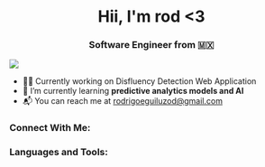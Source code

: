 <h1 align="center">Hii, I'm rod <3</h1>
<h3 align="center">Software Engineer from 🇲🇽</h3>

![](https://komarev.com/ghpvc/?username=rodEgg&color=red)
- 👨‍💻 Currently working on Disfluency Detection Web Application
- 🌱 I’m currently learning **predictive analytics models and AI**
- 📬 You can reach me at rodrigoeguiluzod@gmail.com

<h3 align="left">Connect With Me:</h3>

<h3 align="left">Languages and Tools:</h3>
